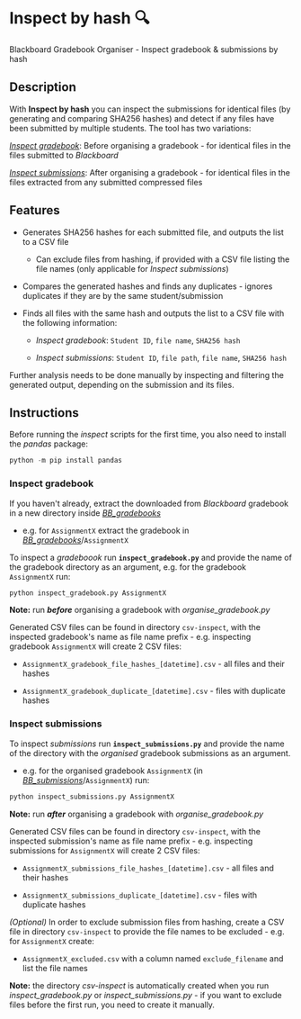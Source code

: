 # **Inspect by hash** :mag:

Blackboard Gradebook Organiser - Inspect gradebook & submissions by hash

## **Description**

With **Inspect by hash** you can inspect the submissions for identical files (by generating and comparing SHA256 hashes) and detect if any files have been submitted by multiple students. The tool has two variations:

[*Inspect gradebook*](#inspect-gradebook): Before organising a gradebook - for identical files in the files submitted to *Blackboard*

[*Inspect submissions*](#inspect-submissions): After organising a gradebook - for identical files in the files extracted from any submitted compressed files

## **Features**

- Generates SHA256 hashes for each submitted file, and outputs the list to a CSV file

  - Can exclude files from hashing, if provided with a CSV file listing the file names (only applicable for *Inspect submissions*)

- Compares the generated hashes and finds any duplicates - ignores duplicates if they are by the same student/submission

- Finds all files with the same hash and outputs the list to a CSV file with the following information:

  - *Inspect gradebook*: `Student ID`, `file name`, `SHA256 hash`

  - *Inspect submissions*: `Student ID`, `file path`, `file name`, `SHA256 hash`

Further analysis needs to be done manually by inspecting and filtering the generated output, depending on the submission and its files.

## **Instructions**

Before running the *inspect* scripts for the first time, you also need to install the *pandas* package:

```python
python -m pip install pandas
```

### **Inspect gradebook**

If you haven't already, extract the downloaded from *Blackboard* gradebook in a new directory inside [*BB_gradebooks*](BB_gradebooks)

- e.g. for `AssignmentX` extract the gradebook in [*BB_gradebooks*](BB_gradebooks)/`AssignmentX`

To inspect a *gradeboook* run **`inspect_gradebook.py`** and provide the name of the gradebook directory as an argument, e.g. for the gradebook `AssignmentX` run:

```python
python inspect_gradebook.py AssignmentX
```

**Note:** run ***before*** organising a gradebook with *organise_gradebook.py*

Generated CSV files can be found in directory `csv-inspect`, with the inspected gradebook's name as file name prefix - e.g. inspecting gradebook `AssignmentX` will create 2 CSV files:

- `AssignmentX_gradebook_file_hashes_[datetime].csv` - all files and their hashes
  
- `AssignmentX_gradebook_duplicate_[datetime].csv` - files with duplicate hashes

### **Inspect submissions**

To inspect *submissions* run **`inspect_submissions.py`** and provide the name of the directory with the *organised* gradebook submissions as an argument.

- e.g. for the organised gradebook `AssignmentX` (in [*BB_submissions*](BB_submissions)/`AssignmentX`) run:

```python
python inspect_submissions.py AssignmentX
```

**Note:** run ***after*** organising a gradebook with *organise_gradebook.py*

Generated CSV files can be found in directory `csv-inspect`, with the inspected submission's name as file name prefix - e.g. inspecting submissions for `AssignmentX` will create 2 CSV files:

- `AssignmentX_submissions_file_hashes_[datetime].csv` - all files and their hashes
  
- `AssignmentX_submissions_duplicate_[datetime].csv` - files with duplicate hashes

*(Optional)* In order to exclude submission files from hashing, create a CSV file in directory `csv-inspect` to provide the file names to be excluded - e.g. for `AssignmentX` create:

- `AssignmentX_excluded.csv` with a column named `exclude_filename` and list the file names

**Note:** the directory *csv-inspect* is automatically created when you run *inspect_gradebook.py* or *inspect_submissions.py* - if you want to exclude files before the first run, you need to create it manually.
